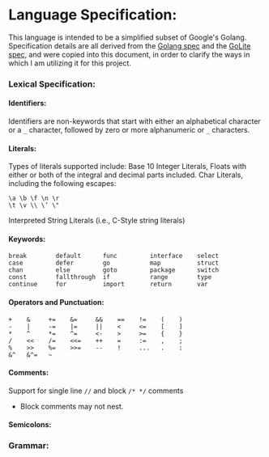 # Language Specification:
This language is intended to be a simplified subset of Google's Golang. Specification details are all derived from the [Golang spec](https://go.dev/ref/spec) and the [GoLite spec](https://www.cs.mcgill.ca/~cs520/2019/project/Milestone1_Specifications.pdf), and were copied into this document, in order to clarify the ways in which I am utilizing it for this project. 

### Lexical Specification:

#### Identifiers:
Identifiers are non-keywords that start with either an alphabetical character or a `_` character, followed by zero or more alphanumeric or `_` characters.

#### Literals:
Types of literals supported include:
Base 10 Integer Literals,
Floats with either or both of the integral and decimal parts included.
Char Literals, including the following escapes:
```
\a \b \f \n \r
\t \v \\ \’ \"
```
Interpreted String Literals (i.e., C-Style string literals)

#### Keywords:
```
break        default      func         interface    select
case         defer        go           map          struct
chan         else         goto         package      switch
const        fallthrough  if           range        type
continue     for          import       return       var
```

#### Operators and Punctuation:
```
+    &     +=    &=     &&    ==    !=    (    )
-    |     -=    |=     ||    <     <=    [    ]
*    ^     *=    ^=     <-    >     >=    {    }
/    <<    /=    <<=    ++    =     :=    ,    ;
%    >>    %=    >>=    --    !     ...   .    :
&^   &^=   ~
```

#### Comments:
Support for single line `//` and block `/* */` comments
- Block comments may not nest. 

#### Semicolons:


### Grammar:
